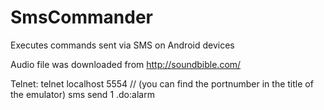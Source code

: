 # SmsCommander
Executes commands sent via SMS on Android devices

Audio file was downloaded from http://soundbible.com/

Telnet:
telnet localhost 5554 // <console-port> (you can find the portnumber in the title of the emulator)
sms send 1 .do:alarm
